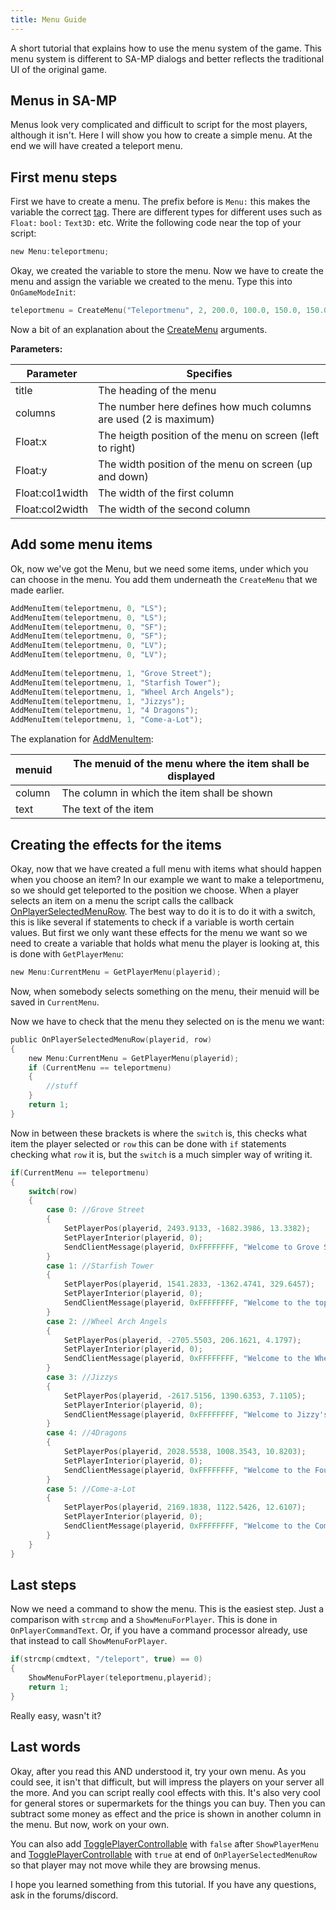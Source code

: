 ```yaml
---
title: Menu Guide
---
```


A short tutorial that explains how to use the menu system of the game. This menu system is different to SA-MP dialogs and better reflects the traditional UI of the original game.

## Menus in SA-MP

Menus look very complicated and difficult to script for the most players, although it isn't. Here I will show you how to create a simple menu. At the end we will have created a teleport menu.

## First menu steps

First we have to create a menu. The prefix before is `Menu:` this makes the variable the correct [tag](../scripting/language/tags). There are different types for different uses such as `Float:` `bool:` `Text3D:` etc. Write the following code near the top of your script:

```c
new Menu:teleportmenu;
```

Okay, we created the variable to store the menu. Now we have to create the menu and assign the variable we created to the menu. Type this into `OnGameModeInit`:

```c
teleportmenu = CreateMenu("Teleportmenu", 2, 200.0, 100.0, 150.0, 150.0);
```

Now a bit of an explanation about the [CreateMenu](../scripting/functions/CreateMenu) arguments.

**Parameters:**

| Parameter       | Specifies                                                        |
| --------------- | ---------------------------------------------------------------- |
| title           | The heading of the menu                                          |
| columns         | The number here defines how much columns are used (2 is maximum) |
| Float:x         | The heigth position of the menu on screen (left to right)        |
| Float:y         | The width position of the menu on screen (up and down)           |
| Float:col1width | The width of the first column                                    |
| Float:col2width | The width of the second column                                   |

## Add some menu items

Ok, now we've got the Menu, but we need some items, under which you can choose in the menu. You add them underneath the `CreateMenu` that we made earlier.

```c
AddMenuItem(teleportmenu, 0, "LS");
AddMenuItem(teleportmenu, 0, "LS");
AddMenuItem(teleportmenu, 0, "SF");
AddMenuItem(teleportmenu, 0, "SF");
AddMenuItem(teleportmenu, 0, "LV");
AddMenuItem(teleportmenu, 0, "LV");
 
AddMenuItem(teleportmenu, 1, "Grove Street");
AddMenuItem(teleportmenu, 1, "Starfish Tower");
AddMenuItem(teleportmenu, 1, "Wheel Arch Angels");
AddMenuItem(teleportmenu, 1, "Jizzys");
AddMenuItem(teleportmenu, 1, "4 Dragons");
AddMenuItem(teleportmenu, 1, "Come-a-Lot");
```

The explanation for [AddMenuItem](../scripting/functions/AddMenuItem):

| menuid | The menuid of the menu where the item shall be displayed |
| ------ | -------------------------------------------------------- |
| column | The column in which the item shall be shown              |
| text   | The text of the item                                     |

## Creating the effects for the items

Okay, now that we have created a full menu with items what should happen when you choose an item? In our example we want to make a teleportmenu, so we should get teleported to the position we choose. When a player selects an item on a menu the script calls the callback [OnPlayerSelectedMenuRow](../scripting/callbacks/OnPlayerSelectedMenuRow). The best way to do it is to do it with a switch, this is like several if statements to check if a variable is worth certain values. But first we only want these effects for the menu we want so we need to create a variable that holds what menu the player is looking at, this is done with `GetPlayerMenu`:

```c
new Menu:CurrentMenu = GetPlayerMenu(playerid);
```

Now, when somebody selects something on the menu, their menuid will be saved in `CurrentMenu`.

Now we have to check that the menu they selected on is the menu we want:

```c
public OnPlayerSelectedMenuRow(playerid, row)
{
    new Menu:CurrentMenu = GetPlayerMenu(playerid);
    if (CurrentMenu == teleportmenu)
    {
        //stuff
    }
    return 1;
}
```

Now in between these brackets is where the `switch` is, this checks what item the player selected or `row` this can be done with `if` statements checking what `row` it is, but the `switch` is a much simpler way of writing it.

```c
if(CurrentMenu == teleportmenu)
{
    switch(row)
    {
        case 0: //Grove Street
        {
            SetPlayerPos(playerid, 2493.9133, -1682.3986, 13.3382);
            SetPlayerInterior(playerid, 0);
            SendClientMessage(playerid, 0xFFFFFFFF, "Welcome to Grove Street");
        }
        case 1: //Starfish Tower
        {
            SetPlayerPos(playerid, 1541.2833, -1362.4741, 329.6457);
            SetPlayerInterior(playerid, 0);
            SendClientMessage(playerid, 0xFFFFFFFF, "Welcome to the top of Starfish Tower");
        }
        case 2: //Wheel Arch Angels
        {
            SetPlayerPos(playerid, -2705.5503, 206.1621, 4.1797);
            SetPlayerInterior(playerid, 0);
            SendClientMessage(playerid, 0xFFFFFFFF, "Welcome to the Wheel Arch Angels tuning-shop");
        }
        case 3: //Jizzys
        {
            SetPlayerPos(playerid, -2617.5156, 1390.6353, 7.1105);
            SetPlayerInterior(playerid, 0);
            SendClientMessage(playerid, 0xFFFFFFFF, "Welcome to Jizzy's Nightclub!");
        }
        case 4: //4Dragons
        {
            SetPlayerPos(playerid, 2028.5538, 1008.3543, 10.8203);
            SetPlayerInterior(playerid, 0);
            SendClientMessage(playerid, 0xFFFFFFFF, "Welcome to the Four Dragons Casino");
        }
        case 5: //Come-a-Lot
        {
            SetPlayerPos(playerid, 2169.1838, 1122.5426, 12.6107);
            SetPlayerInterior(playerid, 0);
            SendClientMessage(playerid, 0xFFFFFFFF, "Welcome to the Come-a-Lot casino!");
        }
    }
}
```

## Last steps

Now we need a command to show the menu. This is the easiest step. Just a comparison with `strcmp` and a `ShowMenuForPlayer`. This is done in `OnPlayerCommandText`. Or, if you have a command processor already, use that instead to call `ShowMenuForPlayer`.

```c
if(strcmp(cmdtext, "/teleport", true) == 0)
{
    ShowMenuForPlayer(teleportmenu,playerid);
    return 1;
}
```

Really easy, wasn't it?

## Last words

Okay, after you read this AND understood it, try your own menu. As you could see, it isn't that difficult, but will impress the players on your server all the more. And you can script really cool effects with this. It's also very cool for general stores or supermarkets for the things you can buy. Then you can subtract some money as effect and the price is shown in another column in the menu. But now, work on your own.

You can also add [TogglePlayerControllable](../scripting/functions/TogglePlayerControllable) with `false` after `ShowPlayerMenu` and [TogglePlayerControllable](../scripting/functions/TogglePlayerControllable) with `true` at end of `OnPlayerSelectedMenuRow` so that player may not move while they are browsing menus.

I hope you learned something from this tutorial. If you have any questions, ask in the forums/discord.
